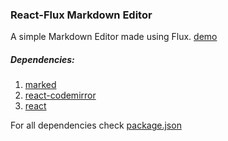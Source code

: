 ### React-Flux Markdown Editor

A simple Markdown Editor made using Flux. [demo](https://chaitya62.github.io/MarkDownEditor/dist/)

##### Dependencies:
1.	[marked](https://github.com/chjj/marked)
2.  [react-codemirror](https://github.com/JedWatson/react-codemirror)
3.  [react](https://facebook.github.io/react/)


For all dependencies check [package.json](./package.json)

